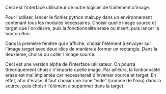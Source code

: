 
Ceci est l'interface utilisateur de notre logiciel de traitement d'image.

Pour l'utiliser, lancer le fichier python main.py dans un environnement contenant tous les modules nécessaires.
Choisir quelle image source et target que l'on désire, puis la fonctionnalité erase ou insert, puis lancer le bouton Run.

Dans la première fenêtre qui s'affiche, choisir l'élément à envoyer sur l'image target avec deux clics de manière à former un rectangle.
Dans la deuxième, choisir ou coller l'image source.

Ceci est une version alpha de l'interface utilisateur. On pourra théoriquement choisir n'importe quelle image.
Par ailleurs, la fontionnalité erase est mal implantée car necessiterait d'inverser source et target.
En effet, afin d'erase, il faut choisir une zone "vide" (comme de l'eau) dans la source, puis choisir 
l'élément à supprimer dans la target.

